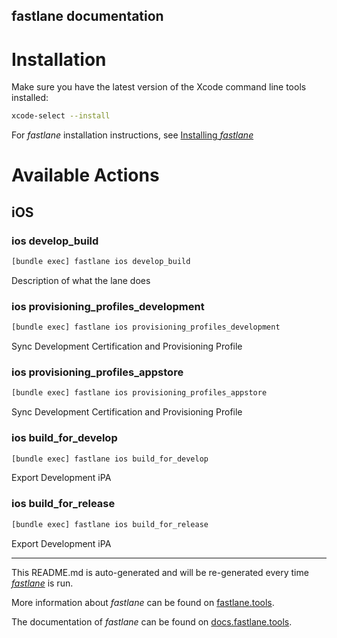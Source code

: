 fastlane documentation
----

# Installation

Make sure you have the latest version of the Xcode command line tools installed:

```sh
xcode-select --install
```

For _fastlane_ installation instructions, see [Installing _fastlane_](https://docs.fastlane.tools/#installing-fastlane)

# Available Actions

## iOS

### ios develop_build

```sh
[bundle exec] fastlane ios develop_build
```

Description of what the lane does

### ios provisioning_profiles_development

```sh
[bundle exec] fastlane ios provisioning_profiles_development
```

Sync Development Certification and Provisioning Profile

### ios provisioning_profiles_appstore

```sh
[bundle exec] fastlane ios provisioning_profiles_appstore
```

Sync Development Certification and Provisioning Profile

### ios build_for_develop

```sh
[bundle exec] fastlane ios build_for_develop
```

Export Development iPA

### ios build_for_release

```sh
[bundle exec] fastlane ios build_for_release
```

Export Development iPA

----

This README.md is auto-generated and will be re-generated every time [_fastlane_](https://fastlane.tools) is run.

More information about _fastlane_ can be found on [fastlane.tools](https://fastlane.tools).

The documentation of _fastlane_ can be found on [docs.fastlane.tools](https://docs.fastlane.tools).
